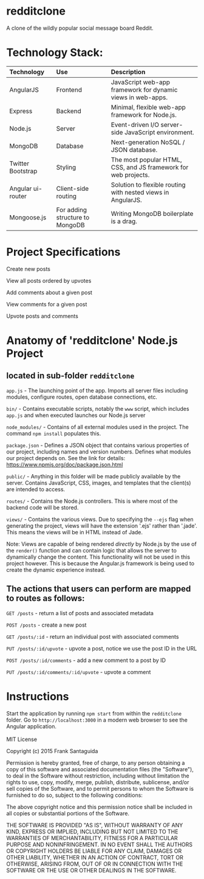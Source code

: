 # redditclone
A clone of the wildly popular social message board Reddit. 
<br>
# Technology Stack:


| Technology    	| Use           	  | Description     										  |
| :------------------|:-------------------| :----------------										  |
| AngularJS     	| Frontend 			  |JavaScript web-app framework for dynamic views in web-apps. |
| Express   		| Backend 			  | Minimal, flexible web-app framework for Node.js.							  |
| Node.js 			| Server     |Event-driven I/O server-side JavaScript environment.				  |
| MongoDB			| Database			  |	Next-generation NoSQL / JSON database.            |
| Twitter Bootstrap | Styling			  |The most popular HTML, CSS, and JS framework for web projects.|
| Angular ui-router | Client-side routing |Solution to flexible routing with nested views in AngularJS.|
| Mongoose.js       | For adding structure to MongoDB |Writing MongoDB boilerplate is a drag. |

# Project Specifications

Create new posts

View all posts ordered by upvotes

Add comments about a given post

View comments for a given post

Upvote posts and comments

# Anatomy of 'redditclone' Node.js Project
## located in sub-folder `redditclone`
`app.js` - The launching point of the app. Imports all server files
including modules, configure routes, open database connections, etc.

`bin/` - Contains executable scripts, notably the `www` script, which
includes `app.js` and when executed launches our Node.js server

`node_modules/` - Contains of all external modules used in the project.
The command `npm install` populates this.

`package.json` - Defines a JSON object that contains various properties
of our project, including names and version numbers.
Defines what modules our project depends on. See the link for details:
https://www.npmjs.org/doc/package.json.html

`public/` - Anything in this folder will be made publicly available by
the server. Contains JavaScript, CSS, images, and templates that
the client(s) are intended to access.

`routes/` - Contains the Node.js controllers. This is where most of the
backend code will be stored.

`views/` - Contains the various views. Due to specifying the `--ejs` flag
when generating the project, views will have the extension '.ejs' rather
than '.jade'. This means the views will be in HTML instead of Jade.

Note: Views are capable of being rendered <i>directly</i> by Node.js
by the use of the `render()` function and can contain logic that allows
the server to dynamically change the content. This functionality will
not be used in this project however. This is because the Angular.js
framework is being used to create the dynamic experience instead.

## The actions that users can perform are mapped to routes as follows:
`GET /posts` - return a list of posts and associated metadata

`POST /posts` - create a new post

`GET /posts/:id` - return an individual post with associated comments

`PUT /posts/:id/upvote` - upvote a post, notice we use the post ID in the URL

`POST /posts/:id/comments` - add a new comment to a post by ID

`PUT /posts/:id/comments/:id/upvote` - upvote a comment

# Instructions
Start the application by running `npm start` from within the `redditclone` folder.
Go to `http://localhost:3000` in a modern web browser to see the Angular application.
<br><br>
MIT License

Copyright (c) 2015 Frank Santaguida

Permission is hereby granted, free of charge, to any person obtaining a copy
of this software and associated documentation files (the "Software"), to deal
in the Software without restriction, including without limitation the rights
to use, copy, modify, merge, publish, distribute, sublicense, and/or sell
copies of the Software, and to permit persons to whom the Software is
furnished to do so, subject to the following conditions:

The above copyright notice and this permission notice shall be included in all
copies or substantial portions of the Software.

THE SOFTWARE IS PROVIDED "AS IS", WITHOUT WARRANTY OF ANY KIND, EXPRESS OR
IMPLIED, INCLUDING BUT NOT LIMITED TO THE WARRANTIES OF MERCHANTABILITY,
FITNESS FOR A PARTICULAR PURPOSE AND NONINFRINGEMENT. IN NO EVENT SHALL THE
AUTHORS OR COPYRIGHT HOLDERS BE LIABLE FOR ANY CLAIM, DAMAGES OR OTHER
LIABILITY, WHETHER IN AN ACTION OF CONTRACT, TORT OR OTHERWISE, ARISING FROM,
OUT OF OR IN CONNECTION WITH THE SOFTWARE OR THE USE OR OTHER DEALINGS IN THE
SOFTWARE.
